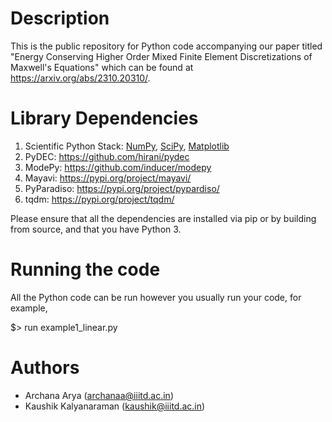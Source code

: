 # Description
This is the public repository for Python code accompanying our paper titled "Energy Conserving Higher Order Mixed Finite Element Discretizations of Maxwell's Equations" which can be found at https://arxiv.org/abs/2310.20310/.

# Library Dependencies
1. Scientific Python Stack: [NumPy](https://numpy.org/), [SciPy](https://scipy.org/), [Matplotlib](https://matplotlib.org/)
2. PyDEC: https://github.com/hirani/pydec
3. ModePy: https://github.com/inducer/modepy
4. Mayavi: https://pypi.org/project/mayavi/
5. PyParadiso: https://pypi.org/project/pypardiso/
6. tqdm: https://pypi.org/project/tqdm/

Please ensure that all the dependencies are installed via pip or by building from source, and that you have Python 3.

# Running the code
All the Python code can be run however you usually run your code, for example,

$> run example1_linear.py

# Authors
* Archana Arya (archanaa@iiitd.ac.in)
* Kaushik Kalyanaraman (kaushik@iiitd.ac.in)





